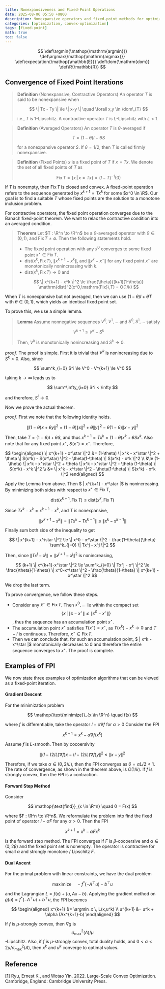 ```yaml
---
title: Nonexpansiveness and Fixed-Point Operations
date: 2025-08-06 05:50 +0800
description: Nonexpansive operators and fixed-point methods for optimization.
categories: [optimization, convex-optimization]
tags: [fixed-point]
math: true
toc: false
---
```


$$
    \def\argmin{\mathop{\mathrm{argmin}}}
    \def\argmax{\mathop{\mathrm{argmax}}}
    \def\expectation{\mathop{\mathbb{E}}}
    \def\dom{\mathrm{dom}}
    \def\R{\mathbb{R}}
$$

## Convergence of Fixed Point Iterations

> **Definition** (Nonexpansive, Contractive Operators) An operator $T$ is said to be nonexpansive when
>
> $$
\| Tx - Ty \| \le \| x-y \| \quad \forall x,y \in \dom\,{T}
> $$
>
> i.e., $T$ is 1-Lipschitz. A contractive operator $T$ is $L$-Lipschitz with $L < 1$.

> **Definition** (Averaged Operators) An operator $T$ is $\theta$-averaged if
>
> $$
T = (1-\theta)I + \theta S
> $$
>
> for a nonexpansive operator $S$. If $\theta = 1/2$, then $T$ is called firmly nonexpansive.

> **Definition** (Fixed Points) $x$ is a fixed point of $T$ if $x = Tx$. We denote the set of all fixed points of $T$ as
>
> $$
\mathrm{Fix}\,T = \{ x \, | \, x = Tx \} = (I-T)^{-1}(0)
> $$

If $T$ is nonempty, then $\mathrm{Fix}\,T$ is closed and convex. A fixed-point operation refers to the sequence generated by $x^{k+1} =Tx^{k}$ for some $x^0 \in \R$. Our goal is to find a suitable $T$ whose fixed points are the solution to a monotone inclusion problem.

For contractive operators, the fixed point operation converges due to the Banach fixed-point theorem. We want to relax the contractive condition into an averaged condition.

> **Theorem** Let $T : \R^n \to \R^n$ be a $\theta$-averaged operator with $\theta \in (0,1)$, and $\mathrm{Fix}\,T \ne \emptyset$. Then the following statements hold.
> - The fixed point operation with any $x^0$ converges to some fixed point $x^\star \in \mathrm{Fix}\,T$. 
> - $\mathrm{dist}(x^k, \mathrm{Fix}\,T)$, $\| x^{k+1}-x^k \|$, and $\| x^k - x^\star \|$ for any fixed point $x^\star$ are monotonically nonincreasing with $k$.
> - $\mathrm{dist}(x^k, \mathrm{Fix}\,T) \to 0$ and 
> 
> $$
\| x^{k+1} - x^k \|^2 \le \frac{\theta}{(k+1)(1-\theta)} \mathrm{dist}^2(x^0,\mathrm{Fix}\,T) = O(1/k)
> $$

When $T$ is nonexpansive but not averaged, then we can use $(1-\theta) I + \theta T$ with $\theta \in (0,1)$, which yields an identical fixed point set.

To prove this, we use a simple lemma.

> **Lemma** Assume nonnegative sequences $V^0,V^1,\dots$ and $S^0,S^1,\dots$ satisfy
>
> $$
V^{k+1} \le V^k - S^k
> $$
>
> Then, $V^k$ is monotonically nonincreasing and $S^k \to 0$.

_proof_. The proof is simple. First it is trivial that $V^k$ is nonincreasing due to $S^k > 0$. Also, since

$$
\sum^k_{i=0} S^i \le V^0 - V^{k+1} \le V^0
$$

taking $k \to \infty$ leads us to

$$
\sum^\infty_{i=0} S^i < \infty
$$

and therefore, $S^i \to 0$. 

Now we prove the actual theorem.

_proof_. First we note that the following identity holds.

$$
\| (1-\theta) x + \theta y \|^2 = (1-\theta) \| x \|^2 + \theta \| y \|^2 - \theta(1-\theta) \| x-y \|^2
$$

Then, take $T = (1-\theta)I + \theta S$, and thus $x^{k+1} = Tx^k = (1-\theta)x^k + \theta Sx^k$. Also note that for any fixed point $x^\star$, $S(x^\star) = x^\star$. Therefore,

$$
\begin{aligned}
\| x^{k+1} - x^\star \|^2 &= (1-\theta) \| x^k - x^\star \|^2 + \theta \| S(x^k) - S(x^\star) \|^2 - \theta(1-\theta) \| S(x^k) - x^k \|^2 \\
&\le (1-\theta) \| x^k - x^\star \|^2 + \theta \| x^k - x^\star \|^2 - \theta (1-\theta) \| S(x^k) - x^k \|^2 \\
&= \| x^k - x^\star \|^2 - \theta(1-\theta) \| S(x^k) - x^k \|^2
\end{aligned}
$$

Apply the Lemma from above. Then $ \| x^{k+1} - x^\star \|$ is nonincreasing. By minimizing both sides with respect to $x^\star \in \mathrm{Fix}\,T$,

$$
\mathrm{dist}(x^{k+1},\mathrm{Fix}\,T) \le \mathrm{dist}(x^k,\mathrm{Fix}\,T)
$$

Since $Tx^k - x^k = x^{k+1} - x^k$, and $T$ is nonexpansive,

$$
\| x^{k+1}-x^k \| = \| Tx^k-Tx^{k-1} \| \le \| x^k-x^{k-1} \|
$$


Finally sum both side of the inequality to get

$$
\| x^{k+1} - x^\star \|^2 \le \| x^0 - x^\star \|^2 - \frac{1-\theta}{\theta} \sum^k_{j=0} \| Tx^j - x^j \|^2
$$

Then, since $\| Tx^j - x^j \| = \| x^{j+1}-x^j \|^2$ is nonincreasing,

$$
(k+1) \| x^{k+1}-x^\star \|^2 \le \sum^k_{j=0} \| Tx^j - x^j \|^2 \le \frac{\theta}{1-\theta} \| x^0-x^\star \|^2  - \frac{\theta}{1-\theta} \| x^{k+1} - x^\star \|^2
$$

We drop the last term. 

To prove convergence, we follow these steps.
- Consider any $\tilde{x}^\star \in \mathrm{Fix}\,T$. Then $x^0,\dots$ lie within the compact set 
$$\{ x \, | \, \| x-x^\star \| \le \| x^0-x^\star \| \}$$
, thus the sequence has an accumulation point $x^\star$.
- The accumulation point $x^\star$ satisfies $T(x^\star) = x^\star$, as $T(x^k) - x^k \to 0$ and $T-I$ is continuous. Therefore, $x^\star \in \mathrm{Fix}\,T$.
- Then we can conclude that, for such an accumulation point, $ \| x^k - x^\star \|$ monotonically decreases to 0 and therefore the entire sequence converges to $x^\star$.
The proof is complete.

## Examples of FPI

We now state three examples of optimization algorithms that can be viewed as a fixed-point iteration.

#### Gradient Descent

For the minimization problem

$$
\mathop{\text{minimize}}_{x \in \R^n} \quad f(x)
$$

where $f$ is differentiable, take the operator $I - \alpha \nabla f$ for $\alpha >0$ Consider the FPI

$$
x^{k+1} = x^k - \alpha \nabla f(x^k)
$$

Assume $f$ is $L$-smooth. Then by cocoersivity

$$
\| (I - (2/L)\nabla f)x - (I - (2/L) \nabla f)y \|^2 \le \| x-y \|^2
$$

Therefore, if we take $\alpha \in (0,2/L)$, then the FPI converges as $\theta = \alpha L/2 < 1$. The rate of convergence, as shown in the theorem above, is $O(1/k)$. If $f$ is strongly convex, then the FPI is a contraction.

#### Forward Step Method

Consider

$$
\mathop{\text{find}}_{x \in \R^n} \quad 0 = F(x)
$$

where $F : \R^n \to \R^n$. We reformulate the problem into find the fixed point of operator $I - \alpha F$ for any $\alpha >0$. Then the FPI

$$
x^{k+1} = x^k - \alpha Fx^k
$$

is the forward step method. The FPI converges if $F$ is $\beta$-cocoersive and $\alpha \in (0,2\beta)$ and the fixed point set is nonempty. The operator is contractive for small $\alpha$ and strongly monotone / Lipschitz $F$.

#### Dual Ascent

For the primal problem with linear constraints, we have the dual problem

$$
\text{maximize} \quad -f^* (-A^\top u) - b^\top u
$$

and the Lagrangian $L = f(x) + \langle u, Ax-b \rangle$. Applying the gradient method on $g(u) = f^* (-A^\top u) + b^\top u$, the FPI becomes

$$
\begin{aligned}
x^{k+1} &= \argmin_x \, L(x,u^k) \\
u^{k+1} &= u^k + \alpha (Ax^{k+1}-b)
\end{aligned}
$$

If $f$ is $\mu$-strongly convex, then $\nabla g$ is 
$$
\sigma^2_{\text{max}}(A)/\mu
$$
-Lipschitz. Also, if $f$ is $\mu$-strongly convex, total duality holds, and $0 < \alpha < 2\mu/\sigma^2_{\text{max}}(A)$, then $x^k$ and $u^k$ converge to optimal values.

## Reference
[1] Ryu, Ernest K., and Wotao Yin. 2022. Large-Scale Convex Optimization. Cambridge, England: Cambridge University Press.